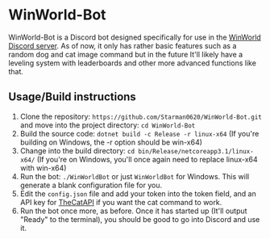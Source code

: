 # WinWorld-Bot
WinWorld-Bot is a Discord bot designed specifically for use in the [WinWorld Discord server](https://discord.gg/HepVSYH). As of now, it only has rather basic features such as a random dog and cat image command but in the future It'll likely have a leveling system with leaderboards and other more advanced functions like that.

## Usage/Build instructions
1. Clone the repository: ``https://github.com/Starman0620/WinWorld-Bot.git`` and move into the project directory: ``cd WinWorld-Bot``
2. Build the source code: ``dotnet build -c Release -r linux-x64`` (If you're building on Windows, the -r option should be win-x64) 
3. Change into the build directory: ``cd bin/Release/netcoreapp3.1/linux-x64/`` (If you're on Windows, you'll once again need to replace linux-x64 with win-x64)
4. Run the bot: ``./WinWorldBot`` or just ``WinWorldBot`` for Windows. This will generate a blank configuration file for you.
5. Edit the ``config.json``  file and add your token into the token field, and an API key for [TheCatAPI](https://thecatapi.com/) if you want the cat command to work.
6. Run the bot once more, as before. Once it has started up (It'll output "Ready" to the terminal), you should be good to go into Discord and use it.
